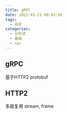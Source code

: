 ```yaml
---
title: gRPC
date: 2022-03-21 09:43:56
tags:
  - 异步
categories:
  - 分布式 
  - 基础
  - rpc  
---
```


<p></p>
<!-- more -->


## gRPC
基于HTTP2
protobuf

## HTTP2
多路复用 
stream, frame
